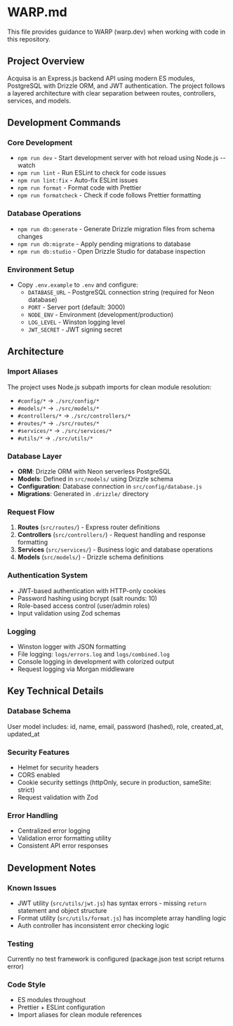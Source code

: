 # WARP.md

This file provides guidance to WARP (warp.dev) when working with code in this repository.

## Project Overview

Acquisa is an Express.js backend API using modern ES modules, PostgreSQL with Drizzle ORM, and JWT authentication. The project follows a layered architecture with clear separation between routes, controllers, services, and models.

## Development Commands

### Core Development
- `npm run dev` - Start development server with hot reload using Node.js --watch
- `npm run lint` - Run ESLint to check for code issues  
- `npm run lint:fix` - Auto-fix ESLint issues
- `npm run format` - Format code with Prettier
- `npm run formatcheck` - Check if code follows Prettier formatting

### Database Operations
- `npm run db:generate` - Generate Drizzle migration files from schema changes
- `npm run db:migrate` - Apply pending migrations to database
- `npm run db:studio` - Open Drizzle Studio for database inspection

### Environment Setup
- Copy `.env.example` to `.env` and configure:
  - `DATABASE_URL` - PostgreSQL connection string (required for Neon database)
  - `PORT` - Server port (default: 3000)
  - `NODE_ENV` - Environment (development/production)
  - `LOG_LEVEL` - Winston logging level
  - `JWT_SECRET` - JWT signing secret

## Architecture

### Import Aliases
The project uses Node.js subpath imports for clean module resolution:
- `#config/*` → `./src/config/*`
- `#models/*` → `./src/models/*`
- `#controllers/*` → `./src/controllers/*`
- `#routes/*` → `./src/routes/*`
- `#services/*` → `./src/services/*`
- `#utils/*` → `./src/utils/*`

### Database Layer
- **ORM**: Drizzle ORM with Neon serverless PostgreSQL
- **Models**: Defined in `src/models/` using Drizzle schema
- **Configuration**: Database connection in `src/config/database.js`
- **Migrations**: Generated in `.drizzle/` directory

### Request Flow
1. **Routes** (`src/routes/`) - Express router definitions
2. **Controllers** (`src/controllers/`) - Request handling and response formatting  
3. **Services** (`src/services/`) - Business logic and database operations
4. **Models** (`src/models/`) - Drizzle schema definitions

### Authentication System
- JWT-based authentication with HTTP-only cookies
- Password hashing using bcrypt (salt rounds: 10)
- Role-based access control (user/admin roles)
- Input validation using Zod schemas

### Logging
- Winston logger with JSON formatting
- File logging: `logs/errors.log` and `logs/combined.log`
- Console logging in development with colorized output
- Request logging via Morgan middleware

## Key Technical Details

### Database Schema
User model includes: id, name, email, password (hashed), role, created_at, updated_at

### Security Features
- Helmet for security headers
- CORS enabled
- Cookie security settings (httpOnly, secure in production, sameSite: strict)
- Request validation with Zod

### Error Handling
- Centralized error logging
- Validation error formatting utility
- Consistent API error responses

## Development Notes

### Known Issues
- JWT utility (`src/utils/jwt.js`) has syntax errors - missing `return` statement and object structure
- Format utility (`src/utils/format.js`) has incomplete array handling logic
- Auth controller has inconsistent error checking logic

### Testing
Currently no test framework is configured (package.json test script returns error)

### Code Style
- ES modules throughout
- Prettier + ESLint configuration
- Import aliases for clean module references